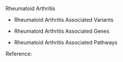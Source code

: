 Rheumatoid Arthritis


* Rheumatoid Arthritis Associated Variants


* Rheumatoid Arthritis Associated Genes


* Rheumatoid Arthritis Associated Pathways




Reference: 



